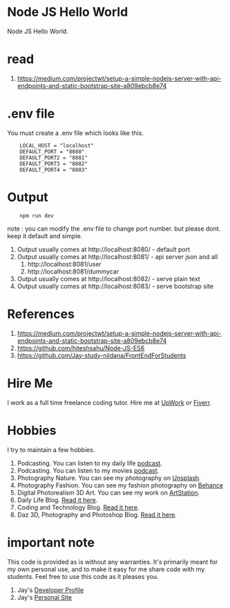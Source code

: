 # Node JS Hello World

Node JS Hello World.

# read

1. https://medium.com/projectwt/setup-a-simple-nodejs-server-with-api-endpoints-and-static-bootstrap-site-a809ebcb8e74

# .env file

You must create a .env file which looks like this. 

```
    LOCAL_HOST = "localhost"
    DEFAULT_PORT = "8080"
    DEFAULT_PORT2 = "8081"
    DEFAULT_PORT3 = "8082"
    DEFAULT_PORT4 = "8083"
```

# Output

```
    npm run dev
```

note : you can modify the .env file to change port number. but please dont. keep it default and simple.

1. Output usually comes at http://localhost:8080/ - default port
1. Output usually comes at http://localhost:8081/ - api server json and all
    1. http://localhost:8081/user 
    1. http://localhost:8081/dummycar
1. Output usually comes at http://localhost:8082/ - serve plain text
1. Output usually comes at http://localhost:8083/ - serve bootstrap site

# References

1. https://medium.com/projectwt/setup-a-simple-nodejs-server-with-api-endpoints-and-static-bootstrap-site-a809ebcb8e74
1. https://github.com/hiteshsahu/Node-JS-ES6
1. https://github.com/Jay-study-nildana/FrontEndForStudents

# Hire Me

I work as a full time freelance coding tutor. Hire me at [UpWork](https://www.upwork.com/fl/vijayasimhabr) or [Fiverr](https://www.fiverr.com/jay_codeguy). 

# Hobbies

I try to maintain a few hobbies.

1. Podcasting. You can listen to my daily life [podcast](https://stories.thechalakas.com/listen-to-podcast/).
1. Podcasting. You can listen to my movies [podcast](https://sandkdesignstudio.in/jays-movie-podcast/).
1. Photography Nature. You can see my photography on [Unsplash](https://unsplash.com/@jay_neeruhaaku).
1. Photography Fashion. You can see my fashion photography on [Behance](https://www.behance.net/vijayasimhabr)
1. Digital Photorealism 3D Art. You can see my work on [ArtStation](https://www.artstation.com/jay_kalenildana).
1. Daily Life Blog. [Read it here](https://medium.com/the-sanguine-tech-trainer).
1. Coding and Technology Blog. [Read it here](https://medium.com/projectwt).
1.  Daz 3D, Photography and Photoshop Blog. [Read it here](https://medium.com/random-pink-hula).

# important note 

This code is provided as is without any warranties. It's primarily meant for my own personal use, and to make it easy for me share code with my students. Feel free to use this code as it pleases you.

1. Jay's [Developer Profile](https://jay-study-nildana.github.io/developerprofile)
1. Jay's [Personal Site](https://stories.thechalakas.com/)
